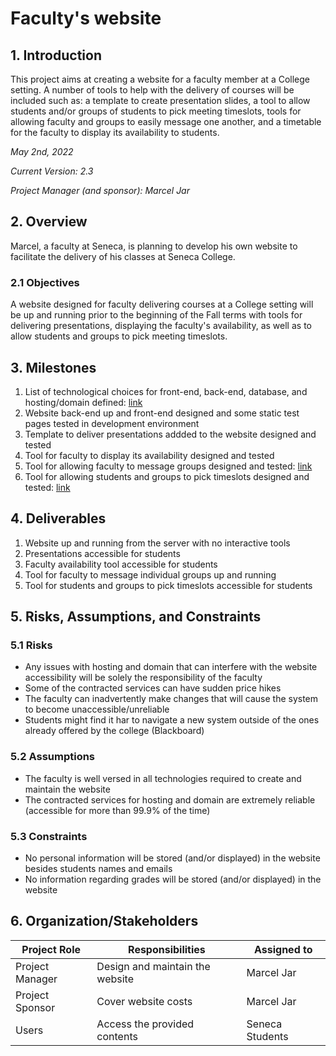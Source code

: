# Faculty's website

## 1. Introduction

This project aims at creating a website for a faculty member at a College setting. A number of tools to help with the delivery of courses will be included such as: a template to create presentation slides, a tool to allow students and/or groups of students to pick meeting timeslots, tools for allowing faculty and groups to easily message one another, and a timetable for the faculty to display its availability to students.

*May 2nd, 2022*

*Current Version: 2.3*

*Project Manager (and sponsor): Marcel Jar*

## 2. Overview

Marcel, a faculty at Seneca, is planning to develop his own website to facilitate the delivery of his classes at Seneca College.

### 2.1 Objectives

A website designed for faculty delivering courses at a College setting will be up and running prior to the beginning of the Fall terms with tools for delivering presentations, displaying the faculty's availability, as well as to allow students and groups to pick meeting timeslots.

## 3. Milestones

1. List of technological choices for front-end, back-end, database, and hosting/domain defined: [link](https://github.com/CAPSTONE-2022-2023/Group_00/blob/main/technical_details.md)
2. Website back-end up and front-end designed and some static test pages tested in development environment
3. Template to deliver presentations addded to the website designed and tested
4. Tool for faculty to display its availability designed and tested
5. Tool for allowing faculty to message groups designed and tested: [link](https://github.com/CAPSTONE-2022-2023/Group_00/blob/main/use_cases/group_messaging.md)
6. Tool for allowing students and groups to pick timeslots designed and tested: [link](https://github.com/CAPSTONE-2022-2023/Group_00/blob/main/use_cases/picking_timeslot.md)

## 4. Deliverables

1. Website up and running from the server with no interactive tools
2. Presentations accessible for students
3. Faculty availability tool accessible for students
4. Tool for faculty to message individual groups up and running
5. Tool for students and groups to pick timeslots accessible for students

## 5. Risks, Assumptions, and Constraints

### 5.1 Risks

- Any issues with hosting and domain that can interfere with the website accessibility will be solely the responsibility of the faculty
- Some of the contracted services can have sudden price hikes
- The faculty can inadvertently make changes that will cause the system to become unaccessible/unreliable
- Students might find it har to navigate a new system outside of the ones already offered by the college (Blackboard)

### 5.2 Assumptions

- The faculty is well versed in all technologies required to create and maintain the website
- The contracted services for hosting and domain are extremely reliable (accessible for more than 99.9% of the time)

### 5.3 Constraints

- No personal information will be stored (and/or displayed) in the website besides students names and emails
- No information regarding grades will be stored (and/or displayed) in the website

## 6. Organization/Stakeholders

| Project Role | Responsibilities | Assigned to |
| ----------- | ----------- | ----------- |
| Project Manager | Design and maintain the website| Marcel Jar|
| Project Sponsor | Cover website costs | Marcel Jar|
| Users | Access the provided contents  | Seneca Students|
